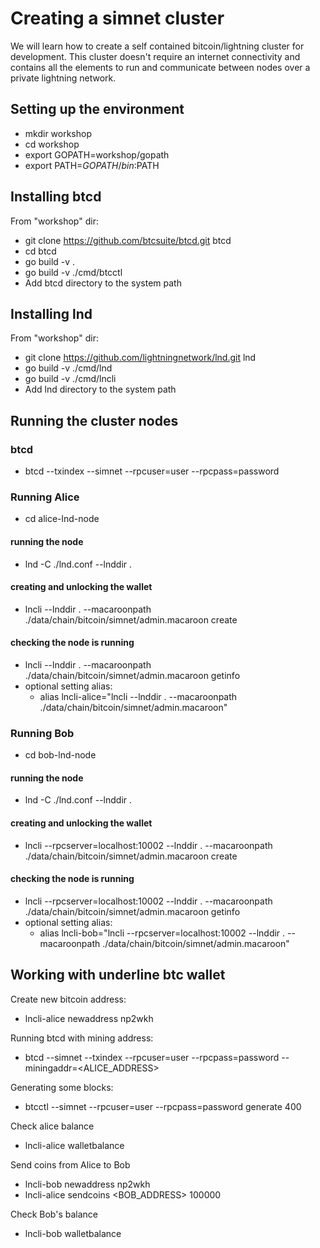 # Creating a simnet cluster
We will learn how to create a self contained bitcoin/lightning cluster for development.
This cluster doesn't require an internet connectivity and contains all the elements to run and communicate between nodes over a private lightning network.
## Setting up the environment
* mkdir workshop
* cd workshop
* export GOPATH=workshop/gopath
* export PATH=$GOPATH/bin:$PATH
## Installing btcd
From "workshop" dir:
* git clone https://github.com/btcsuite/btcd.git btcd
* cd btcd
* go build -v .
* go build -v ./cmd/btcctl
* Add  btcd directory to the system path
## Installing lnd
From "workshop" dir:
* git clone https://github.com/lightningnetwork/lnd.git lnd
* go build -v ./cmd/lnd
* go build -v ./cmd/lncli
* Add  lnd directory to the system path
## Running the cluster nodes
### btcd
* btcd --txindex --simnet --rpcuser=user --rpcpass=password
### Running Alice
* cd alice-lnd-node
#### running the node
* lnd -C ./lnd.conf --lnddir .
#### creating and unlocking the wallet
* lncli --lnddir . --macaroonpath ./data/chain/bitcoin/simnet/admin.macaroon create
#### checking the node is running
* lncli --lnddir . --macaroonpath ./data/chain/bitcoin/simnet/admin.macaroon getinfo
* optional setting alias:
    * alias lncli-alice="lncli --lnddir . --macaroonpath ./data/chain/bitcoin/simnet/admin.macaroon"
### Running Bob
* cd bob-lnd-node
#### running the node
* lnd -C ./lnd.conf --lnddir .
#### creating and unlocking the wallet
* lncli --rpcserver=localhost:10002 --lnddir . --macaroonpath ./data/chain/bitcoin/simnet/admin.macaroon create
#### checking the node is running
* lncli --rpcserver=localhost:10002 --lnddir . --macaroonpath ./data/chain/bitcoin/simnet/admin.macaroon getinfo
* optional setting alias:
    * alias lncli-bob="lncli --rpcserver=localhost:10002 --lnddir . --macaroonpath ./data/chain/bitcoin/simnet/admin.macaroon"

## Working with underline btc wallet
Create new bitcoin address:
* lncli-alice newaddress np2wkh

Running btcd with mining address:
* btcd --simnet --txindex --rpcuser=user --rpcpass=password --miningaddr=<ALICE_ADDRESS>

Generating some blocks:
* btcctl --simnet --rpcuser=user --rpcpass=password generate 400

Check alice balance
* lncli-alice walletbalance

Send coins from Alice to Bob
* lncli-bob newaddress np2wkh
* lncli-alice sendcoins <BOB_ADDRESS> 100000

Check Bob's balance
* lncli-bob walletbalance
